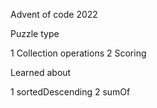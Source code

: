 Advent of code 2022

Puzzle type

1 Collection operations
2 Scoring

Learned about

1 sortedDescending
2 sumOf

